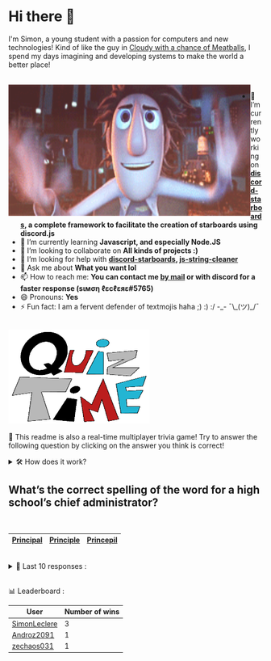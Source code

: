 # Hi there 👋

I'm Simon, a young student with a passion for computers and new technologies!
Kind of like the guy in [Cloudy with a chance of Meatballs](https://www.youtube.com/watch?v=dQw4w9WgXcQ), I spend my days imagining and developing systems to make the world a better place!

<br>

<img width="480" height="260" src="./assets/cloudyWithAChanceOfMeatBalls.gif" align=left>

- 🔭 I’m currently working on **[discord-starboards](https://github.com/SimonLeclere/discord-starboards), a complete framework to facilitate the creation of starboards using discord.js**
- 🌱 I’m currently learning **Javascript, and especially Node.JS**
- 👯 I’m looking to collaborate on **All kinds of projects :)**
- 🤔 I’m looking for help with **[discord-starboards](https://github.com/SimonLeclere/discord-starboards), [js-string-cleaner](https://github.com/SimonLeclere/Js-String-Cleaner)**
- 💬 Ask me about **What you want lol**
- 📫 How to reach me: **You can contact me [by mail](mailto:simon-leclere@orange.fr) or with discord for a faster response (sιмση ℓεcℓεяε#5765)**
- 😄 Pronouns: **Yes**
- ⚡ Fun fact: I am a fervent defender of textmojis haha ;) :) :/ -\_- ¯\\\_(ツ)\_/¯

<br>

<img width="280" height="187" src="./assets/quizTime.gif">

<br>

🎲 This readme is also a real-time multiplayer trivia game! Try to answer the following question by clicking on the answer you think is correct!
<details>
  <summary>🛠️ How does it work?</summary>
  Each answer is a link to a pre-filled issue. When you press "Submit new issue", it triggers a Github action workflow that compares your answer with the correct answer, finds a new question and updates the readme.md file. Not bad huh?! This whole process only takes about 20 seconds!
</details>

## What’s the correct spelling of the word for a high school’s chief administrator?

<br>

| [Principal](https://github.com/SimonLeclere/SimonLeclere/issues/new?title=quiz%7C3714%7CPrincipal&body=Just%20click%20'Submit%20new%20issue'.) | [Principle](https://github.com/SimonLeclere/SimonLeclere/issues/new?title=quiz%7C3714%7CPrinciple&body=Just%20click%20'Submit%20new%20issue'.) | [Princepil](https://github.com/SimonLeclere/SimonLeclere/issues/new?title=quiz%7C3714%7CPrincepil&body=Just%20click%20'Submit%20new%20issue'.) |
| - | - | - | 

<br>

<details>
  <summary>📒 Last 10 responses :</summary>

- **SimonLeclere** answered **Amazon Mechanical Turk** to `Which of these Amazon services was launched most recently?` (Wrong answer)
- **zechaos031** answered **Jessica Smith** to `Who played the sun baby in the original run of Teletubbies?` (Good answer)
- **arclegrandroi** answered **Gordon Freeman** to `The default playermodel of Garry&#039;s Mod is this Half Life 2 character.` (Wrong answer)
- **arclegrandroi** answered **G-Man** to `The default playermodel of Garry&#039;s Mod is this Half Life 2 character.` (Wrong answer)
- **SimonLeclere** answered **Punctuate a sentence** to `What would you directly learn to do from the Chicago Manual of Style?` (Good answer)
- **SimonLeclere** answered **John Patrick Lowrie** to `Aperture Science CEO Cave Johnson is voiced by which American actor?` (Wrong answer)
- **SimonLeclere** answered **Plastics** to `In the 1960s, Radio Shack was purchased by a company specializing in what?` (Wrong answer)
- **Androz2091** answered **to hold a ship in place** to `What is the proper nautical use of an anchor?` (Good answer)
- **MRakox** answered **Emoticon** to `A 1976 book by Richard Dawkins introduced what now-common word?` (Wrong answer)
- **MRakox** answered **Dinosaur** to `In the first known use of “mammoth” as an adjective, what item was it describing?` (Wrong answer)

</details>

<br>

📊 Leaderboard :

| User | Number of wins |
|-|-|
| [SimonLeclere](https://github.com/SimonLeclere) | 3 |
| [Androz2091](https://github.com/Androz2091) | 1 |
| [zechaos031](https://github.com/zechaos031) | 1 |